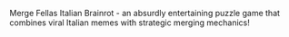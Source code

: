 Merge Fellas Italian Brainrot - an absurdly entertaining puzzle game that combines viral Italian memes with strategic merging mechanics!
